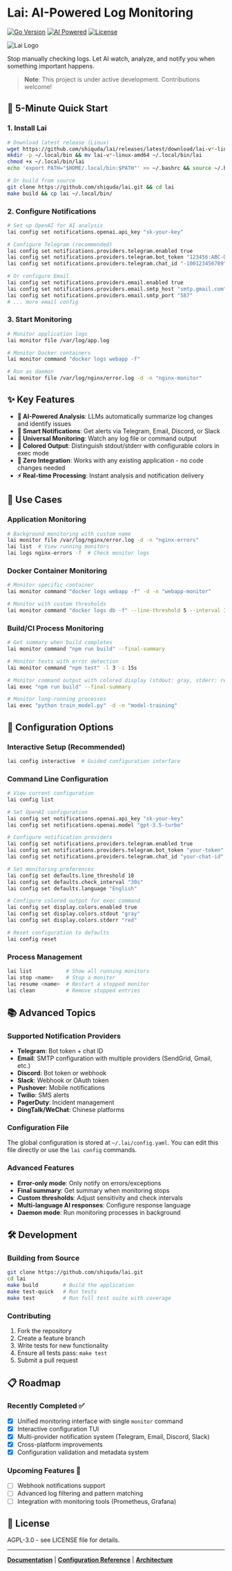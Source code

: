 # Lai: AI-Powered Log Monitoring

[![Go Version](https://img.shields.io/badge/Go-1.21+-blue.svg)](https://golang.org/doc/install)
[![AI Powered](https://img.shields.io/badge/AI-Powered-brightgreen.svg)]()
[![License](https://img.shields.io/badge/License-AGPL--3.0-yellow.svg)](LICENSE)

![Lai Logo](docs/logo.png)

Stop manually checking logs. Let AI watch, analyze, and notify you when something important happens.

> **Note**: This project is under active development. Contributions welcome!

## 🚀 5-Minute Quick Start

### 1. Install Lai

```bash
# Download latest release (Linux)
wget https://github.com/shiquda/lai/releases/latest/download/lai-v*-linux-amd64
mkdir -p ~/.local/bin && mv lai-v*-linux-amd64 ~/.local/bin/lai
chmod +x ~/.local/bin/lai
echo 'export PATH="$HOME/.local/bin:$PATH"' >> ~/.bashrc && source ~/.bashrc

# Or build from source
git clone https://github.com/shiquda/lai.git && cd lai
make build && cp lai ~/.local/bin/
```

### 2. Configure Notifications

```bash
# Set up OpenAI for AI analysis
lai config set notifications.openai.api_key "sk-your-key"

# Configure Telegram (recommended)
lai config set notifications.providers.telegram.enabled true
lai config set notifications.providers.telegram.bot_token "123456:ABC-DEF"
lai config set notifications.providers.telegram.chat_id "-100123456789"

# Or configure Email
lai config set notifications.providers.email.enabled true
lai config set notifications.providers.email.smtp_host "smtp.gmail.com"
lai config set notifications.providers.email.smtp_port "587"
# ... more email config
```

### 3. Start Monitoring

```bash
# Monitor application logs
lai monitor file /var/log/app.log

# Monitor Docker containers
lai monitor command "docker logs webapp -f"

# Run as daemon
lai monitor file /var/log/nginx/error.log -d -n "nginx-monitor"
```

## ✨ Key Features

- **🤖 AI-Powered Analysis**: LLMs automatically summarize log changes and identify issues
- **📱 Smart Notifications**: Get alerts via Telegram, Email, Discord, or Slack
- **🔄 Universal Monitoring**: Watch any log file or command output
- **🎨 Colored Output**: Distinguish stdout/stderr with configurable colors in exec mode
- **🔌 Zero Integration**: Works with any existing application - no code changes needed
- **⚡ Real-time Processing**: Instant analysis and notification delivery

## 📖 Use Cases

### Application Monitoring

```bash
# Background monitoring with custom name
lai monitor file /var/log/nginx/error.log -d -n "nginx-errors"
lai list  # View running monitors
lai logs nginx-errors -f  # Check monitor logs
```

### Docker Container Monitoring

```bash
# Monitor specific container
lai monitor command "docker logs webapp -f" -d -n "webapp-monitor"

# Monitor with custom thresholds
lai monitor command "docker logs db -f" --line-threshold 5 --interval 10s
```

### Build/CI Process Monitoring

```bash
# Get summary when build completes
lai monitor command "npm run build" --final-summary

# Monitor tests with error detection
lai monitor command "npm test" -l 3 -i 15s

# Monitor command output with colored display (stdout: gray, stderr: red)
lai exec "npm run build" --final-summary

# Monitor long-running processes
lai exec "python train_model.py" -d -n "model-training"
```

## 🔧 Configuration Options

### Interactive Setup (Recommended)

```bash
lai config interactive  # Guided configuration interface
```

### Command Line Configuration

```bash
# View current configuration
lai config list

# Set OpenAI configuration
lai config set notifications.openai.api_key "sk-your-key"
lai config set notifications.openai.model "gpt-3.5-turbo"

# Configure notification providers
lai config set notifications.providers.telegram.enabled true
lai config set notifications.providers.telegram.bot_token "your-token"
lai config set notifications.providers.telegram.chat_id "your-chat-id"

# Set monitoring preferences
lai config set defaults.line_threshold 10
lai config set defaults.check_interval "30s"
lai config set defaults.language "English"

# Configure colored output for exec command
lai config set display.colors.enabled true
lai config set display.colors.stdout "gray"
lai config set display.colors.stderr "red"

# Reset configuration to defaults
lai config reset
```

### Process Management

```bash
lai list           # Show all running monitors
lai stop <name>    # Stop a monitor
lai resume <name>  # Restart a stopped monitor
lai clean          # Remove stopped entries
```

## 📚 Advanced Topics

### Supported Notification Providers

- **Telegram**: Bot token + chat ID
- **Email**: SMTP configuration with multiple providers (SendGrid, Gmail, etc.)
- **Discord**: Bot token or webhook
- **Slack**: Webhook or OAuth token
- **Pushover**: Mobile notifications
- **Twilio**: SMS alerts
- **PagerDuty**: Incident management
- **DingTalk/WeChat**: Chinese platforms

### Configuration File

The global configuration is stored at `~/.lai/config.yaml`. You can edit this file directly or use the `lai config` commands.

### Advanced Features

- **Error-only mode**: Only notify on errors/exceptions
- **Final summary**: Get summary when monitoring stops
- **Custom thresholds**: Adjust sensitivity and check intervals
- **Multi-language AI responses**: Configure response language
- **Daemon mode**: Run monitoring processes in background

## 🛠️ Development

### Building from Source

```bash
git clone https://github.com/shiquda/lai.git
cd lai
make build        # Build the application
make test-quick   # Run tests
make test         # Run full test suite with coverage
```

### Contributing

1. Fork the repository
2. Create a feature branch
3. Write tests for new functionality
4. Ensure all tests pass: `make test`
5. Submit a pull request

## 📋 Roadmap

### Recently Completed ✅

- [x] Unified monitoring interface with single `monitor` command
- [x] Interactive configuration TUI
- [x] Multi-provider notification system (Telegram, Email, Discord, Slack)
- [x] Cross-platform improvements
- [x] Configuration validation and metadata system

### Upcoming Features 🚀

- [ ] Webhook notifications support
- [ ] Advanced log filtering and pattern matching
- [ ] Integration with monitoring tools (Prometheus, Grafana)

## 📄 License

AGPL-3.0 - see LICENSE file for details.

---

**[Documentation](docs/)** | **[Configuration Reference](docs/CONFIGURATION.md)** | **[Architecture](docs/ARCHITECTURE.md)**
